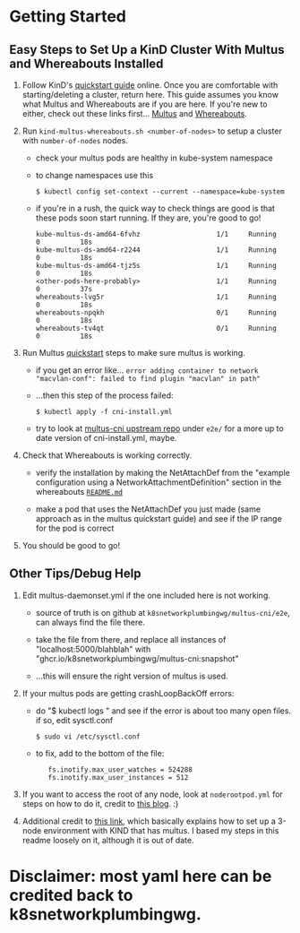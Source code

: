 # Getting Started

## Easy Steps to Set Up a KinD Cluster With Multus and Whereabouts Installed

1. Follow KinD's [quickstart guide](https://kind.sigs.k8s.io/docs/user/quick-start/) online. Once you are comfortable with starting/deleting a cluster, return here. This guide assumes you know what Multus and Whereabouts are if you are here. If you're new to either, check out these links first... [Multus](https://github.com/k8snetworkplumbingwg/multus-cni) and [Whereabouts](https://github.com/k8snetworkplumbingwg/whereabouts).

2. Run `kind-multus-whereabouts.sh <number-of-nodes>` to setup a cluster with `number-of-nodes` nodes.
   
   - check your multus pods are healthy in kube-system namespace
	
   - to change namespaces use this
		
		`$ kubectl config set-context --current --namespace=kube-system`

   - if you're in a rush, the quick way to check things are good is that these pods soon start running. If they are, you're good to go!
         
         kube-multus-ds-amd64-6fvhz                   1/1     Running             0          18s
         kube-multus-ds-amd64-r2244                   1/1     Running             0          18s
         kube-multus-ds-amd64-tjz5s                   1/1     Running             0          18s
         <other-pods-here-probably>                   1/1     Running             0          37s
         whereabouts-lvg5r                            1/1     Running             0          18s
         whereabouts-npqkh                            0/1     Running             0          18s
         whereabouts-tv4qt                            0/1     Running             0          18s

3. Run Multus [quickstart](https://github.com/k8snetworkplumbingwg/multus-cni/blob/master/docs/quickstart.md) steps to make sure multus is working.
   
   - if you get an error like... `error adding container to network "macvlan-conf": failed to find plugin "macvlan" in path"`

   - ...then this step of the process failed:
	
		`$ kubectl apply -f cni-install.yml`

   - try to look at [multus-cni upstream repo](https://github.com/k8snetworkplumbingwg/multus-cni) under `e2e/` for a more up to date version of cni-install.yml, maybe.

4. Check that Whereabouts is working correctly.

   - verify the installation by making the NetAttachDef from the "example configuration using a NetworkAttachmentDefinition" section in the whereabouts [`README.md`](https://github.com/k8snetworkplumbingwg/whereabouts#an-example-configuration-using-a-networkattachmentdefinition)
  
   - make a pod that uses the NetAttachDef you just made (same approach as in the multus quickstart guide) and see if the IP range for the pod is correct

5. You should be good to go!

## Other Tips/Debug Help

1. Edit multus-daemonset.yml if the one included here is not working.

   - source of truth is on github at `k8snetworkplumbingwg/multus-cni/e2e`, can always find the file there.

   - take the file from there, and replace all instances of "localhost:5000/blahblah" with "ghcr.io/k8snetworkplumbingwg/multus-cni:snapshot" 
   
   - ...this will ensure the right version of multus is used.

2. If your multus pods are getting crashLoopBackOff errors:

   - do "$ kubectl logs <pod-name>" and see if the error is about too many open files.
  if so, edit sysctl.conf
	
		`$ sudo vi /etc/sysctl.conf`

   - to fix, add to the bottom of the file:
	
			fs.inotify.max_user_watches = 524288
			fs.inotify.max_user_instances = 512

3. If you want to access the root of any node, look at `noderootpod.yml` for steps on how to do it, credit to [this blog](https://raesene.github.io/blog/2019/04/01/The-most-pointless-kubernetes-command-ever/). :)

4. Additional credit to [this link](https://gist.github.com/s1061123/c0b857ec1a399c1e174531c0b826a81c), which basically explains how to set up a 3-node environment with KIND that has multus. I based my steps in this readme loosely on it, although it is out of date.
	
# Disclaimer: most yaml here can be credited back to k8snetworkplumbingwg.
